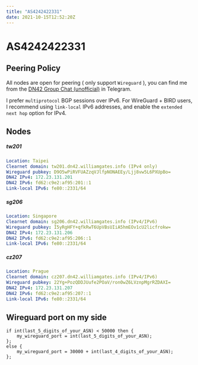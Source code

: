 ```yaml
---
title: "AS4242422331"
date: 2021-10-15T12:52:20Z
---
```

# AS4242422331

## Peering Policy

All nodes are open for peering ( only support `Wireguard` ), you can find me from the [DN42 Group Chat (unofficial)](https://t.me/Dn42Chat) in Telegram.

I prefer `multiprotocol` BGP sessions over IPv6. For WireGuard + BIRD users, I recommend using `link-local` IPv6 addresses, and enable the `extended next hop` option for IPv4.

## Nodes

##### tw201

```yaml
Location: Taipei
Clearnet domain: tw201.dn42.williamgates.info (IPv4 only) 
Wireguard pubkey: D9O5wPiRVFUAZzqVJlfpNONAEEy/Ljj8vw5L6PXUpBo=
DN42 IPv4: 172.23.131.201
DN42 IPv6: fd62:c9e2:af95:201::1
Link-local IPv6: fe80::2331/64
```

##### sg206

```yaml
Location: Singapore
Clearnet domain: sg206.dn42.williamgates.info (IPv4/IPv6)
Wireguard pubkey: I5yRgHFY+qfkRwT6UpVBsUIiA5hmEOv1cU2licfrokw=
DN42 IPv4: 172.23.131.206
DN42 IPv6: fd62:c9e2:af95:206::1
Link-local IPv6: fe80::2331/64
```

##### cz207

```yaml
Location: Prague
Clearnet domain: cz207.dn42.williamgates.info (IPv4/IPv6)
Wireguard pubkey: 22Yg+PozQDDJUufe2POaV/ron0wZ6LVznpMgrRZDAXI=
DN42 IPv4: 172.23.131.207
DN42 IPv6: fd62:c9e2:af95:207::1
Link-local IPv6: fe80::2331/64
```

## Wireguard port on my side

```clike
if int(last_5_digits_of_your_ASN) < 50000 then {
	my_wireguard_port = int(last_5_digits_of_your_ASN);
};
else {
	my_wireguard_port = 30000 + int(last_4_digits_of_your_ASN);
};
```



